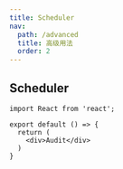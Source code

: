 ```yaml
---
title: Scheduler
nav:
  path: /advanced
  title: 高级用法
  order: 2
---
```


## Scheduler

```tsx
import React from 'react';

export default () => {
  return (
    <div>Audit</div>
  )
}
```
